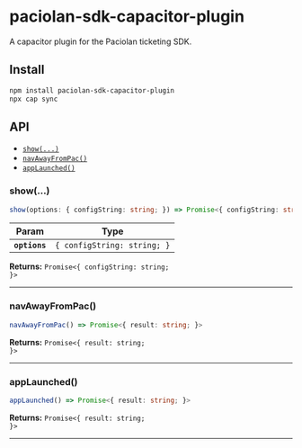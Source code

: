 # paciolan-sdk-capacitor-plugin

A capacitor plugin for the Paciolan ticketing SDK.

## Install

```bash
npm install paciolan-sdk-capacitor-plugin
npx cap sync
```

## API

<docgen-index>

* [`show(...)`](#show)
* [`navAwayFromPac()`](#navawayfrompac)
* [`appLaunched()`](#applaunched)

</docgen-index>

<docgen-api>
<!--Update the source file JSDoc comments and rerun docgen to update the docs below-->

### show(...)

```typescript
show(options: { configString: string; }) => Promise<{ configString: string; }>
```

| Param         | Type                                   |
| ------------- | -------------------------------------- |
| **`options`** | <code>{ configString: string; }</code> |

**Returns:** <code>Promise&lt;{ configString: string; }&gt;</code>

--------------------


### navAwayFromPac()

```typescript
navAwayFromPac() => Promise<{ result: string; }>
```

**Returns:** <code>Promise&lt;{ result: string; }&gt;</code>

--------------------


### appLaunched()

```typescript
appLaunched() => Promise<{ result: string; }>
```

**Returns:** <code>Promise&lt;{ result: string; }&gt;</code>

--------------------

</docgen-api>
